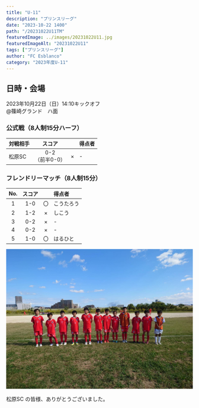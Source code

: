 ```yaml
---
title: "U-11"
description: "プリンスリーグ"
date: "2023-10-22 1400"
path: "/20231022U11TM"
featuredImage: ../images/20231022U11.jpg
featuredImageAlt: "20231022U11"
tags: ["プリンスリーグ"]
author: "FC Esblanco"
category: "2023年度U-11"
---
```


## 日時・会場

2023年10月22日（日）14:10キックオフ<br>
@篠崎グランド　ハ面


### 公式戦（8人制15分ハーフ）

| 対戦相手| スコア |   | 得点者  |
|:----|:------:|:-:|:--------|
| 松原SC | 0-2<br>（前半0-0） | × |-|


### フレンドリーマッチ（8人制15分）

| No.| スコア |   | 得点者  |
|:--:|:------:|:-:|:--------|
| 1  | 1-0 | 〇 |こうたろう|
| 2  | 1-2 | × |しこう|
| 3  | 0-2 | × |-|
| 4  | 0-2 | × |-|
| 5  | 1-0 | 〇 |はるひと|

![20231022U11](../images/20231022U11B.jpg "U11TM")


松原SC の皆様、ありがとうございました。